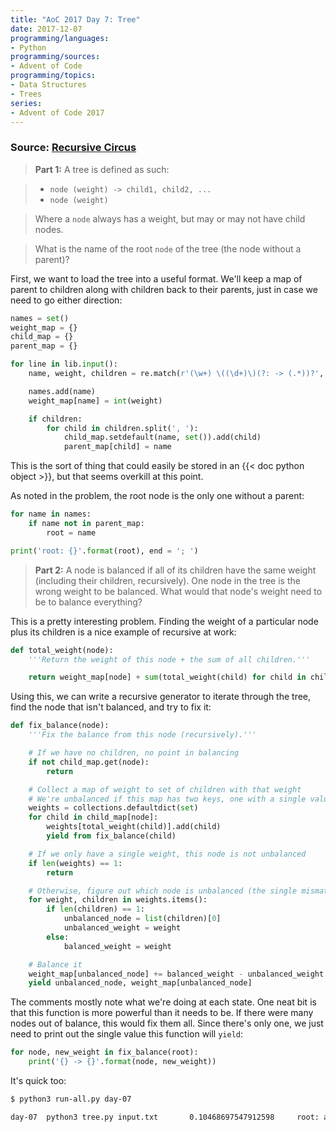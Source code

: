 ```yaml
---
title: "AoC 2017 Day 7: Tree"
date: 2017-12-07
programming/languages:
- Python
programming/sources:
- Advent of Code
programming/topics:
- Data Structures
- Trees
series:
- Advent of Code 2017
---
```

### Source: [Recursive Circus](http://adventofcode.com/2017/day/7)

> **Part 1:** A tree is defined as such:

> - `node (weight) -> child1, child2, ...`
> - `node (weight)`

> Where a `node` always has a weight, but may or may not have child nodes.

> What is the name of the root `node` of the tree (the node without a parent)?

<!--more-->

First, we want to load the tree into a useful format. We'll keep a map of parent to children along with children back to their parents, just in case we need to go either direction:

```python
names = set()
weight_map = {}
child_map = {}
parent_map = {}

for line in lib.input():
    name, weight, children = re.match(r'(\w+) \((\d+)\)(?: -> (.*))?', line).groups()

    names.add(name)
    weight_map[name] = int(weight)

    if children:
        for child in children.split(', '):
            child_map.setdefault(name, set()).add(child)
            parent_map[child] = name
```

This is the sort of thing that could easily be stored in an {{< doc python object >}}, but that seems overkill at this point.

As noted in the problem, the root node is the only one without a parent:

```python
for name in names:
    if name not in parent_map:
        root = name

print('root: {}'.format(root), end = '; ')
```

> **Part 2:** A node is balanced if all of its children have the same weight (including their children, recursively). One node in the tree is the wrong weight to be balanced. What would that node's weight need to be to balance everything?

This is a pretty interesting problem. Finding the weight of a particular node plus its children is a nice example of recursive at work:

```python
def total_weight(node):
    '''Return the weight of this node + the sum of all children.'''

    return weight_map[node] + sum(total_weight(child) for child in child_map.get(node, []))
```

Using this, we can write a recursive generator to iterate through the tree, find the node that isn't balanced, and try to fix it:

```python
def fix_balance(node):
    '''Fix the balance from this node (recursively).'''

    # If we have no children, no point in balancing
    if not child_map.get(node):
        return

    # Collect a map of weight to set of children with that weight
    # We're unbalanced if this map has two keys, one with a single value
    weights = collections.defaultdict(set)
    for child in child_map[node]:
        weights[total_weight(child)].add(child)
        yield from fix_balance(child)

    # If we only have a single weight, this node is not unbalanced
    if len(weights) == 1:
        return

    # Otherwise, figure out which node is unbalanced (the single mismatched weight)
    for weight, children in weights.items():
        if len(children) == 1:
            unbalanced_node = list(children)[0]
            unbalanced_weight = weight
        else:
            balanced_weight = weight

    # Balance it
    weight_map[unbalanced_node] += balanced_weight - unbalanced_weight
    yield unbalanced_node, weight_map[unbalanced_node]
```

The comments mostly note what we're doing at each state. One neat bit is that this function is more powerful than it needs to be. If there were many nodes out of balance, this would fix them all. Since there's only one, we just need to print out the single value this function will `yield`:

```python
for node, new_weight in fix_balance(root):
    print('{} -> {}'.format(node, new_weight))
```

It's quick too:

```bash
$ python3 run-all.py day-07

day-07  python3 tree.py input.txt       0.10468697547912598     root: azqje; rfkvap -> 646
```

